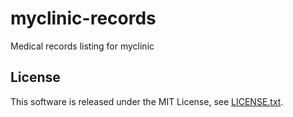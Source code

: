 # myclinic-records

Medical records listing for myclinic

## License
This software is released under the MIT License, see [LICENSE.txt](LICENSE.txt).
